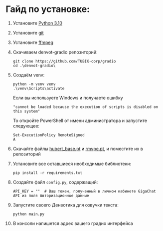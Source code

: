 # Гайд по установке:
1) Установите [Python 3.10](https://www.python.org/downloads/)
2) Установите [git](https://git-scm.com/downloads)
3) Установите [ffmpeg](https://ffmpeg.org/download.html)
4) Скачиваем denvot-gradio репозиторий:
   ```
   git clone https://github.com/TUBIK-corp/gradio
   cd .\denvot-gradio\
   ```
5) Создаём venv:
   ```
   python -m venv venv
   .\venv\Scripts\activate
   ```
   Если вы используете Windows и получаете ошибку

   ```"cannot be loaded because the execution of scripts is disabled on this system"```
   
   То откройте PowerShell от имени администратора и запустите следующее:
   ```
   Set-ExecutionPolicy RemoteSigned
   A
   ```
6) Скачайте файлы [hubert_base.pt](https://huggingface.co/lj1995/VoiceConversionWebUI/resolve/main/hubert_base.pt) и [rmvpe.pt](https://huggingface.co/lj1995/VoiceConversionWebUI/resolve/main/rmvpe.pt), и поместите их в репозиторий
7) Установите все оставшиеся необходимые библиотеки:   
    ```
    pip install -r requirements.txt
    ```
8) Создайте файл ```config.py```, содержащий:
   ```
   API_KEY = ""  # Ваш токен, полученный в личном кабинете GigaChat API из поля Авторизационные данные
   ```
9) Запустите своего Денвотика для озвучки текста:
   ```
   python main.py
   ```
10) В консоли напишется адрес вашего градио интерфейса
